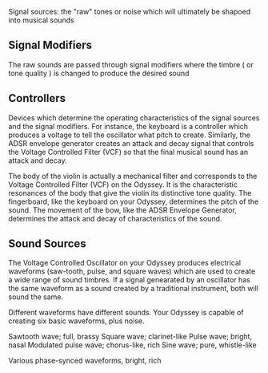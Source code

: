 Signal sources: the "raw" tones or noise which will ultimately be shapoed into musical sounds

## Signal Modifiers

The raw sounds are passed through signal modifiers where the timbre ( or tone quality ) is changed to produce the desired sound

## Controllers

Devices which determine the operating characteristics of the signal sources and the signal modifiers. For instance, 
the keyboard is a controller which produces a voltage to tell the oscillator what pitch to create. Similarly, the ADSR
envelope generator creates an attack and decay signal that controls the Voltage Controlled Filter (VCF) so that the final musical sound has an attack and decay.

The body of the violin is actually a mechanical filter and corresponds to the Voltage Controlled Filter (VCF) on the Odyssey. It is the characteristic resonances of the body that give the violin its distinctive tone quality. The fingerboard, like the keyboard on your Odyssey, determines the pitch of the sound. The movement of the bow, like the ADSR Envelope Generator, determines the attack and decay of characteristics of the sound.

## Sound Sources

The Voltage Controlled Oscillator on your Odyssey produces electrical waveforms (saw-tooth, pulse, and square waves) which are used to create a wide range of sound timbres. If a signal genearated by an oscillator has the same waveform as a sound created by a traditional instrument, both will sound the same.

Different waveforms have different sounds. Your Odyssey is capable of creating six basic waveforms, plus noise.

Sawtooth wave; full, brassy
Square wave; clarinet-like
Pulse wave; bright, nasal
Modulated pulse wave; chorus-like, rich
Sine wave; pure, whistle-like

Various phase-synced waveforms, bright, rich

